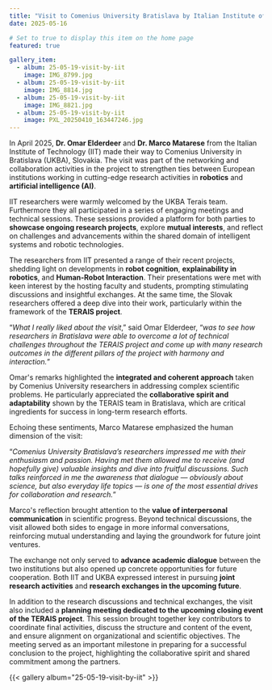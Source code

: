 ```yaml
---
title: "Visit to Comenius University Bratislava by Italian Institute of Technology Researchers"
date: 2025-05-16

# Set to true to display this item on the home page
featured: true

gallery_item:
  - album: 25-05-19-visit-by-iit
    image: IMG_8799.jpg
  - album: 25-05-19-visit-by-iit
    image: IMG_8814.jpg
  - album: 25-05-19-visit-by-iit
    image: IMG_8821.jpg
  - album: 25-05-19-visit-by-iit
    image: PXL_20250410_163447246.jpg
---
```


In April 2025, **Dr. Omar Elderdeer** and **Dr. Marco Matarese** from the Italian Institute of Technology (IIT) made
their way
to Comenius University in Bratislava (UKBA), Slovakia. The visit was part of the networking and collaboration activities
in the project to strengthen ties between European institutions working in cutting-edge research activities
in **robotics** and **artificial intelligence (AI)**.

IIT researchers were warmly welcomed by the UKBA Terais team. Furthermore they all participated in a series of engaging
meetings and technical sessions. These sessions provided a platform for both parties to **showcase ongoing research
projects**, explore **mutual interests**, and reflect on challenges and advancements within the shared domain of
intelligent
systems and robotic technologies.

The researchers from IIT presented a range of their recent projects, shedding light on developments 
in **robot cognition**,
**explainability in robotics**, and **Human-Robot Interaction**. Their presentations were met with keen interest by the
hosting faculty and students, prompting stimulating discussions and insightful exchanges. At the same time, the Slovak
researchers offered a deep dive into their work, particularly within the framework of the **TERAIS project**.

“_What I really liked about the visit_,” said Omar Elderdeer, “_was to see how researchers in Bratislava were able to
overcome a lot of technical challenges throughout the TERAIS project and come up with many research outcomes in the
different pillars of the project with harmony and interaction._”

Omar's remarks highlighted the **integrated and coherent approach** taken by Comenius University researchers in
addressing
complex scientific problems. He particularly appreciated the **collaborative spirit and adaptability** shown by the
TERAIS
team in Bratislava, which are critical ingredients for success in long-term research efforts.

Echoing these sentiments, Marco Matarese emphasized the human dimension of the visit:

“_Comenius University Bratislava’s researchers impressed me with their enthusiasm and passion. Having met them allowed
me
to receive (and hopefully give) valuable insights and dive into fruitful discussions. Such talks reinforced in me the
awareness that dialogue — obviously about science, but also everyday life topics — is one of the most essential drives
for collaboration and research._”

Marco's reflection brought attention to the **value of interpersonal communication** in scientific progress. Beyond
technical discussions, the visit allowed both sides to engage in more informal conversations, reinforcing mutual
understanding and laying the groundwork for future joint ventures.

The exchange not only served to **advance academic dialogue** between the two institutions but also opened up concrete
opportunities for future cooperation. Both IIT and UKBA expressed interest in pursuing **joint research activities** and
**research exchanges in the upcoming future**.

In addition to the research discussions and technical exchanges, the visit also included a **planning meeting dedicated to
the upcoming closing event of the TERAIS project**. This session brought together key contributors to coordinate final
activities, discuss the structure and content of the event, and ensure alignment on organizational and scientific
objectives. The meeting served as an important milestone in preparing for a successful conclusion to the project,
highlighting the collaborative spirit and shared commitment among the partners.

{{< gallery album="25-05-19-visit-by-iit" >}}
